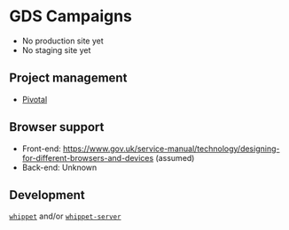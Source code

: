 # GDS Campaigns

* No production site yet
* No staging site yet

## Project management

* [Pivotal](https://www.pivotaltracker.com/n/projects/1612879)

## Browser support

* Front-end: https://www.gov.uk/service-manual/technology/designing-for-different-browsers-and-devices (assumed)
* Back-end: Unknown

## Development

[`whippet`](https://github.com/dxw/whippet) and/or [`whippet-server`](https://github.com/dxw/whippet-server)
